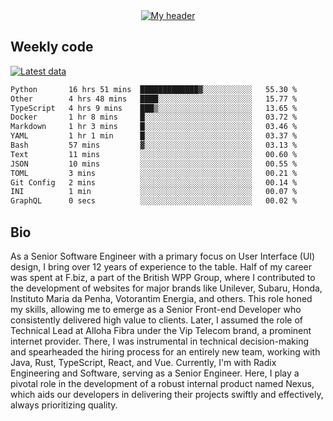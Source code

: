 <div align="center">
  <a href="https://skvggor.dev">
    <img src="https://github.com/skvggor/skvggor/assets/958723/d0c9aa9c-0c21-4219-acff-3d4f36f94691" alt="My header" />
  </a>
</div>


## Weekly code

[![Latest data](https://github.com/skvggor/skvggor/actions/workflows/main.yml/badge.svg)](https://github.com/skvggor/skvggor/actions/workflows/main.yml)

<!--START_SECTION:waka-->

```txt
Python       16 hrs 51 mins  █████████████▓░░░░░░░░░░░   55.30 %
Other        4 hrs 48 mins   ████░░░░░░░░░░░░░░░░░░░░░   15.77 %
TypeScript   4 hrs 9 mins    ███▒░░░░░░░░░░░░░░░░░░░░░   13.65 %
Docker       1 hr 8 mins     █░░░░░░░░░░░░░░░░░░░░░░░░   03.72 %
Markdown     1 hr 3 mins     █░░░░░░░░░░░░░░░░░░░░░░░░   03.46 %
YAML         1 hr 1 min      █░░░░░░░░░░░░░░░░░░░░░░░░   03.37 %
Bash         57 mins         ▓░░░░░░░░░░░░░░░░░░░░░░░░   03.13 %
Text         11 mins         ░░░░░░░░░░░░░░░░░░░░░░░░░   00.60 %
JSON         10 mins         ░░░░░░░░░░░░░░░░░░░░░░░░░   00.55 %
TOML         3 mins          ░░░░░░░░░░░░░░░░░░░░░░░░░   00.21 %
Git Config   2 mins          ░░░░░░░░░░░░░░░░░░░░░░░░░   00.14 %
INI          1 min           ░░░░░░░░░░░░░░░░░░░░░░░░░   00.07 %
GraphQL      0 secs          ░░░░░░░░░░░░░░░░░░░░░░░░░   00.02 %
```

<!--END_SECTION:waka-->

## Bio

<p>As a Senior Software Engineer with a primary focus on User Interface (UI) design, I bring over 12 years of experience to the table. Half of my career was spent at F.biz, a part of the British WPP Group, where I contributed to the development of websites for major brands like Unilever, Subaru, Honda, Instituto Maria da Penha, Votorantim Energia, and others. This role honed my skills, allowing me to emerge as a Senior Front-end Developer who consistently delivered high value to clients. Later, I assumed the role of Technical Lead at Alloha Fibra under the Vip Telecom brand, a prominent internet provider. There, I was instrumental in technical decision-making and spearheaded the hiring process for an entirely new team, working with Java, Rust, TypeScript, React, and Vue. Currently, I'm with Radix Engineering and Software, serving as a Senior Engineer. Here, I play a pivotal role in the development of a robust internal product named Nexus, which aids our developers in delivering their projects swiftly and effectively, always prioritizing quality.</p>

<!-- </details> -->

<!-- <div align="center">
  <h2>🤖 Recent Code Activity</h2>
  <img width="500" src="https://github-readme-stats.vercel.app/api/wakatime?username=skvggor&hide_title=true&layout=compact&theme=transparent" alt="Wakatime Stats" />
</div>

<br>

<div align="center">
  <h2>📈 GitHub Stats</h2>
  <img width="500" src="https://github-readme-stats.vercel.app/api?username=skvggor&show_icons=true&theme=transparent&hide_title=true&count_private=true" alt="GitHub Stats" />
</div>
 -->
